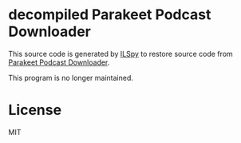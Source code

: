 # decompiled Parakeet Podcast Downloader

This source code is generated by [ILSpy](http://ilspy.net/) to restore source code from [Parakeet Podcast Downloader](http://www.vector.co.jp/soft/winnt/net/se473224.html).

This program is no longer maintained.

# License

MIT
